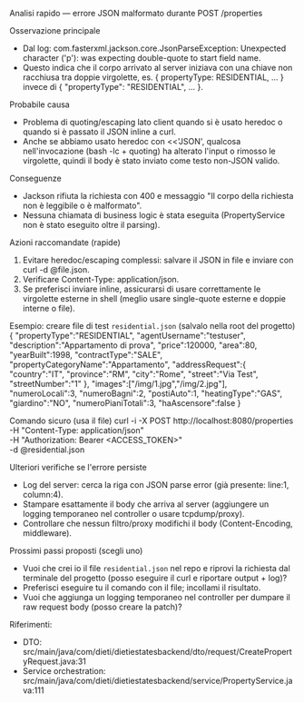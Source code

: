 Analisi rapido — errore JSON malformato durante POST /properties

Osservazione principale
- Dal log: com.fasterxml.jackson.core.JsonParseException: Unexpected character ('p'): was expecting double-quote to start field name.
- Questo indica che il corpo arrivato al server iniziava con una chiave non racchiusa tra doppie virgolette, es. { propertyType: RESIDENTIAL, ... } invece di { "propertyType": "RESIDENTIAL", ... }.

Probabile causa
- Problema di quoting/escaping lato client quando si è usato heredoc o quando si è passato il JSON inline a curl.
- Anche se abbiamo usato heredoc con <<'JSON', qualcosa nell'invocazione (bash -lc + quoting) ha alterato l'input o rimosso le virgolette, quindi il body è stato inviato come testo non-JSON valido.

Conseguenze
- Jackson rifiuta la richiesta con 400 e messaggio "Il corpo della richiesta non è leggibile o è malformato".
- Nessuna chiamata di business logic è stata eseguita (PropertyService non è stato eseguito oltre il parsing).

Azioni raccomandate (rapide)
1) Evitare heredoc/escaping complessi: salvare il JSON in file e inviare con curl -d @file.json.
2) Verificare Content-Type: application/json.
3) Se preferisci inviare inline, assicurarsi di usare correttamente le virgolette esterne in shell (meglio usare single-quote esterne e doppie interne o file).

Esempio: creare file di test `residential.json` (salvalo nella root del progetto)
{
  "propertyType":"RESIDENTIAL",
  "agentUsername":"testuser",
  "description":"Appartamento di prova",
  "price":120000,
  "area":80,
  "yearBuilt":1998,
  "contractType":"SALE",
  "propertyCategoryName":"Appartamento",
  "addressRequest":{
    "country":"IT",
    "province":"RM",
    "city":"Rome",
    "street":"Via Test",
    "streetNumber":"1"
  },
  "images":["/img/1.jpg","/img/2.jpg"],
  "numeroLocali":3,
  "numeroBagni":2,
  "postiAuto":1,
  "heatingType":"GAS",
  "giardino":"NO",
  "numeroPianiTotali":3,
  "haAscensore":false
}

Comando sicuro (usa il file)
curl -i -X POST http://localhost:8080/properties \
  -H "Content-Type: application/json" \
  -H "Authorization: Bearer <ACCESS_TOKEN>" \
  -d @residential.json

Ulteriori verifiche se l'errore persiste
- Log del server: cerca la riga con JSON parse error (già presente: line:1, column:4).
- Stampare esattamente il body che arriva al server (aggiungere un logging temporaneo nel controller o usare tcpdump/proxy).
- Controllare che nessun filtro/proxy modifichi il body (Content-Encoding, middleware).

Prossimi passi proposti (scegli uno)
- Vuoi che crei io il file `residential.json` nel repo e riprovi la richiesta dal terminale del progetto (posso eseguire il curl e riportare output + log)? 
- Preferisci eseguire tu il comando con il file; incollami il risultato. 
- Vuoi che aggiunga un logging temporaneo nel controller per dumpare il raw request body (posso creare la patch)?

Riferimenti:
- DTO: src/main/java/com/dieti/dietiestatesbackend/dto/request/CreatePropertyRequest.java:31
- Service orchestration: src/main/java/com/dieti/dietiestatesbackend/service/PropertyService.java:111
